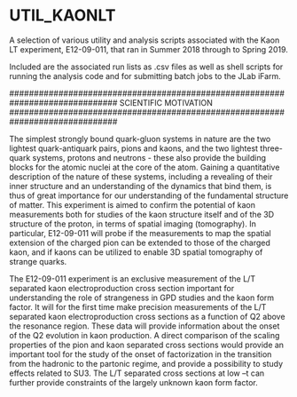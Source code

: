 # UTIL_KAONLT

A selection of various utility and analysis scripts associated with the Kaon LT experiment, E12-09-011, that ran in Summer 2018 through to Spring 2019.

Included are the associated run lists as .csv files as well as shell scripts for running the analysis code and for submitting batch jobs to the JLab iFarm.

##############################################################################
			SCIENTIFIC MOTIVATION
##############################################################################

The simplest strongly bound quark-gluon systems in nature are the two lightest quark-antiquark pairs, pions and kaons, and the two lightest three-quark systems, protons and neutrons - these also provide the building blocks for the atomic nuclei at the core of the atom. Gaining a quantitative description of the nature of these systems, including a revealing of their inner structure and an understanding of the dynamics that bind them, is thus of great importance for our understanding of the fundamental structure of matter. This experiment is aimed to confirm the potential of kaon measurements both for studies of the kaon structure itself and of the 3D structure of the proton, in terms of spatial imaging (tomography). In particular, E12-09-011 will probe if the measurements to map the spatial extension of the charged pion can be extended to those of the charged kaon, and if kaons can be utilized to enable 3D spatial tomography of strange quarks.

The E12-09-011 experiment is an exclusive measurement of the L/T separated kaon electroproduction cross section important for understanding the role of strangeness in GPD studies and the kaon form factor. It will for the first time make precision measurements of the L/T separated kaon electroproduction cross sections as a function of Q2 above the resonance region. These data will provide information about the onset of the Q2 evolution in kaon production. A direct comparison of the scaling properties of the pion and kaon separated cross sections would provide an important tool for the study of the onset of factorization in the transition from the hadronic to the partonic regime, and provide a possibility to study effects related to SU3. The L/T separated cross sections at low –t can further provide constraints of the largely unknown kaon form factor.